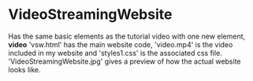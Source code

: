 # VideoStreamingWebsite
Has the same basic elements as the tutorial video with one new element, **video**
'vsw.html' has the main website code, 'video.mp4' is the video included in my website and 'styles1.css' is the associated css file.
'VideoStreamingWebsite.jpg' gives a preview of how the actual website looks like.
